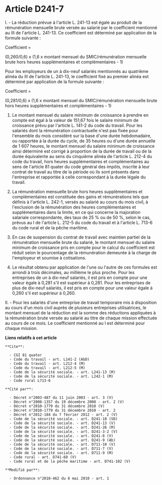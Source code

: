 # Article D241-7

I. - La réduction prévue à l'article L. 241-13 est égale au produit de la rémunération mensuelle brute versée au salarié par
le coefficient mentionné au III de l'article L. 241-13. Ce coefficient est déterminé par application de la formule suivante :

Coefficient =

(0,260/0,6) x (1,6 x montant mensuel du SMIC/rémunération mensuelle brute hors heures supplémentaires et complémentaires - 1)

Pour les employeurs de un à dix-neuf salariés mentionnés au quatrième alinéa du III de l'article L. 241-13, le coefficient
fixé au premier alinéa est déterminé par application de la formule suivante :

Coefficient =

(0,281/0,6) x (1,6 x montant mensuel du SMIC/rémunération mensuelle brute hors heures supplémentaires et complémentaires - 1)

1. Le montant mensuel du salaire minimum de croissance à prendre en compte est égal à la valeur de 151,67 fois le salaire
minimum de croissance prévu par l'article L. 141-2 du code du travail. Pour les salariés dont la rémunération contractuelle
n'est pas fixée pour l'ensemble du mois considéré sur la base d'une durée hebdomadaire, ou rapportée à la durée du cycle, de
35 heures ou d'une durée annuelle de 1 607 heures, le montant mensuel du salaire minimum de croissance ainsi déterminé est
corrigé à proportion de la durée de travail ou de la durée équivalente au sens du cinquième alinéa de l'article L. 212-4 du
code du travail, hors heures supplémentaires et complémentaires au sens de l'article 81 quater du code général des impôts,
inscrite à leur contrat de travail au titre de la période où ils sont présents dans l'entreprise et rapportée à celle
correspondant à la durée légale du travail.

2. La rémunération mensuelle brute hors heures supplémentaires et complémentaires est constituée des gains et rémunérations
tels que définis à l'article L. 242-1, versés au salarié au cours du mois civil, à l'exclusion de la rémunération des heures
complémentaires et supplémentaires dans la limite, en ce qui concerne la majoration salariale correspondante, des taux de 25
% ou de 50 %, selon le cas, prévus au I de l'article L. 212-5 du code du travail et à l'article L. 713-6 du code rural et de
la pêche maritime.

3. En cas de suspension du contrat de travail avec maintien partiel de la rémunération mensuelle brute du salarié, le montant
mensuel du salaire minimum de croissance pris en compte pour le calcul du coefficient est réduit selon le pourcentage de la
rémunération demeurée à la charge de l'employeur et soumise à cotisations.

4. Le résultat obtenu par application de l'une ou l'autre de ces formules est arrondi à trois décimales, au millième le plus
proche. Pour les entreprises de un à dix-neuf salariés, il est pris en compte pour une valeur égale à 0,281 s'il est
supérieur à 0,281. Pour les entreprises de plus de dix-neuf salariés, il est pris en compte pour une valeur égale à 0,260
s'il est supérieur à 0,260.

II. - Pour les salariés d'une entreprise de travail temporaire mis à disposition au cours d'un mois civil auprès de plusieurs
entreprises utilisatrices, le montant mensuel de la réduction est la somme des réductions appliquées à la rémunération brute
versée au salarié au titre de chaque mission effectuée au cours de ce mois. Le coefficient mentionné au I est déterminé pour
chaque mission.

**Liens relatifs à cet article**

	**Cite**:

	  - CGI 81 quater
	  - Code du travail - art. L141-2 (AbD)
	  - Code du travail - art. L212-4 (M)
	  - Code du travail - art. L212-5 (M)
	  - Code de la sécurité sociale. - art. L241-13 (M)
	  - Code de la sécurité sociale. - art. L242-1 (M)
	  - Code rural L713-6

	**Cité par**:

	  - Décret n°2003-487 du 11 juin 2003 - art. 3 (V)
	  - Décret n°2008-1357 du 19 décembre 2008 - art. 2 (V)
	  - Décret n°2010-1779 du 31 décembre 2010 (V)
	  - Décret n°2010-1779 du 31 décembre 2010 - art. 2
	  - Décret n°2012-184 du 7 février 2012 - art. 2 (V)
	  - Code de la sécurité sociale. - art. D241-10 (VD)
	  - Code de la sécurité sociale. - art. D241-13 (V)
	  - Code de la sécurité sociale. - art. D241-26 (M)
	  - Code de la sécurité sociale. - art. D241-3-2 (V)
	  - Code de la sécurité sociale. - art. D241-8 (V)
	  - Code de la sécurité sociale. - art. D241-9 (Ab)
	  - Code de la sécurité sociale. - art. D711-10 (V)
	  - Code de la sécurité sociale. - art. D711-7 (V)
	  - Code de la sécurité sociale. - art. D711-9 (M)
	  - Code rural - art. D741-60 (V)
	  - Code rural et de la pêche maritime - art. D741-102 (V)

	**Modifié par**:

	  - Ordonnance n°2010-462 du 6 mai 2010 - art. 1
